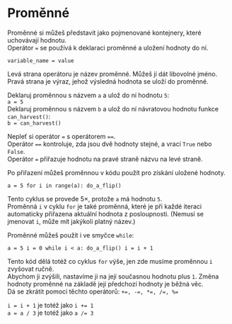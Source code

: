 # Proměnné
Proměnné si můžeš představit jako pojmenované kontejnery, které uchovávají hodnotu.  
Operátor `=` se používá k deklaraci proměnné a uložení hodnoty do ní.

`variable_name = value`

Levá strana operátoru je název proměnné. Můžeš jí dát libovolné jméno.  
Pravá strana je výraz, jehož výsledná hodnota se uloží do proměnné.

Deklaruj proměnnou s názvem `a` a ulož do ní hodnotu `5`:  
`a = 5`  
Deklaruj proměnnou s názvem `b` a ulož do ní návratovou hodnotu funkce `can_harvest()`:  
`b = can_harvest()`

Nepleť si operátor `=` s operátorem `==`.  
Operátor `==` kontroluje, zda jsou dvě hodnoty stejné, a vrací `True` nebo `False`.  
Operátor `=` přiřazuje hodnotu na pravé straně názvu na levé straně.

Po přiřazení můžeš proměnnou v kódu použít pro získání uložené hodnoty.

`a = 5
for i in range(a):
	do_a_flip()`

Tento cyklus se provede 5×, protože `a` má hodnotu `5`.  
Proměnná `i` v cyklu `for` je také proměnná, které je při každé iteraci automaticky přiřazena aktuální hodnota z posloupnosti. (Nemusí se jmenovat `i`, může mít jakýkoli platný název.)

Proměnné můžeš použít i ve smyčce `while`:

`a = 5
i = 0
while i < a:
	do_a_flip()
	i = i + 1`

Tento kód dělá totéž co cyklus `for` výše, jen zde musíme proměnnou `i` zvyšovat ručně.  
Abychom ji zvýšili, nastavíme ji na její současnou hodnotu plus `1`. Změna hodnoty proměnné na základě její předchozí hodnoty je běžná věc.  
Dá se zkrátit pomocí těchto operátorů: `+=, -=, *=, /=, %=`

`i = i + 1` je totéž jako `i += 1`  
`a = a / 3` je totéž jako `a /= 3`
